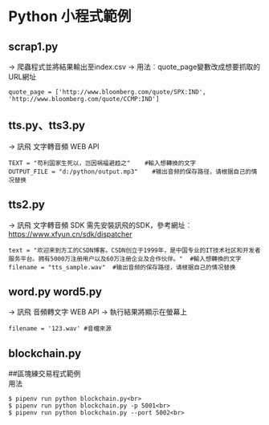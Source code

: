 # Python 小程式範例

## scrap1.py 
-> 爬蟲程式並將結果輸出至index.csv
-> 用法︰quote_page變數改成想要抓取的URL網址
```
quote_page = ['http://www.bloomberg.com/quote/SPX:IND', 'http://www.bloomberg.com/quote/CCMP:IND']
```

## tts.py、tts3.py 
-> 訊飛 文字轉音頻 WEB API
```
TEXT = "苟利国家生死以，岂因祸福避趋之"    #輸入想轉換的文字
OUTPUT_FILE = "d:/python/output.mp3"    #输出音频的保存路径，请根据自己的情况替换
```

## tts2.py 
-> 訊飛 文字轉音頻 SDK
需先安裝訊飛的SDK，參考網址︰https://www.xfyun.cn/sdk/dispatcher
```
text = "欢迎来到方工的CSDN博客。CSDN创立于1999年，是中国专业的IT技术社区和开发者服务平台。拥有5000万注册用户以及60万注册企业及合作伙伴。"  #輸入想轉換的文字
filename = "tts_sample.wav"  #输出音频的保存路径，请根据自己的情况替换
```

## word.py word5.py 
-> 訊飛 音頻轉文字 WEB API
-> 執行結果將顯示在螢幕上
```
filename = '123.wav' #音檔來源
```

## blockchain.py
##區塊練交易程式範例<br>
用法<br>
```
$ pipenv run python blockchain.py<br>
$ pipenv run python blockchain.py -p 5001<br>
$ pipenv run python blockchain.py --port 5002<br>
```

